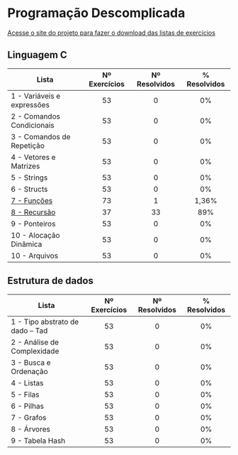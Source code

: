 # Programação Descomplicada

[Acesse o site do projeto para fazer o download das listas de exercícios](https://programacaodescomplicada.wordpress.com/complementar/)

## Linguagem C

| Lista        | Nº Exercícios  | Nº Resolvidos| % Resolvidos
| ------------- | :-----:| :-----: | :-----: |
| 1 - Variáveis e expressões |  53   | 0 |  0% | 
| 2 - Comandos Condicionais |  53   | 0 |  0% |
| 3 - Comandos de Repetição |  53   | 0 |  0% |
| 4 - Vetores e Matrizes |  53   | 0 |  0% |
| 5 - Strings |  53   | 0 |  0% |
| 6 - Structs |  53   | 0 |  0% |
| [7 - Funções](https://github.com/ThiagoInocencio/ProgramacaoDescomplicada/tree/master/Linguagem%20C/Lista%207%20-%20Fun%C3%A7%C3%B5es) |  73   | 1 |  1,36% |
| [8 - Recursão](https://github.com/ThiagoInocencio/ProgramacaoDescomplicada/tree/master/Linguagem%20C/Lista%208%20-%20Recursao)| 37 | 33 |89% |
| 9 - Ponteiros |  53   | 0 |  0% |
| 10 - Alocação Dinâmica |  53   | 0 |  0% |
| 10 - Arquivos |  53   | 0 |  0% |

## Estrutura de dados


| Lista        | Nº Exercícios  | Nº Resolvidos| % Resolvidos
| ------------- | :-----:| :-----: | :-----: |
| 1 - Tipo abstrato de dado – Tad |  53   | 0 |  0% | 
| 2 - Análise de Complexidade |  53   | 0 |  0% |
| 3 - Busca e Ordenação |  53   | 0 |  0% |
| 4 - Listas |  53   | 0 |  0% |
| 5 - Filas |  53   | 0 |  0% |
| 6 - Pilhas |  53   | 0 |  0% |
| 7 - Grafos |  53   | 0 |  0% |
| 8 - Árvores |  53   | 0 |  0% |
| 9 - Tabela Hash |  53   | 0 |  0% |


